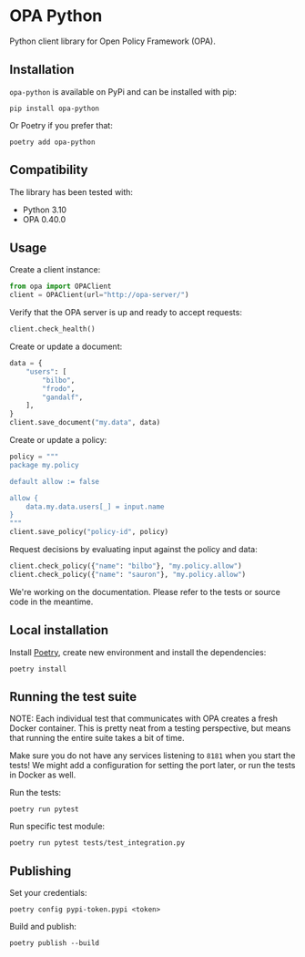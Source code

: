 # OPA Python

Python client library for Open Policy Framework (OPA).

## Installation

`opa-python` is available on PyPi and can be installed with pip:

    pip install opa-python
    
Or Poetry if you prefer that:

    poetry add opa-python
    
## Compatibility

The library has been tested with:

- Python 3.10
- OPA 0.40.0
    
## Usage

Create a client instance:

```python
from opa import OPAClient
client = OPAClient(url="http://opa-server/")
```

Verify that the OPA server is up and ready to accept requests:

```python
client.check_health()
```
    
Create or update a document:

```python
data = {
    "users": [
        "bilbo",
        "frodo",
        "gandalf",
    ],
}
client.save_document("my.data", data)
```
    
Create or update a policy:

```python
policy = """
package my.policy

default allow := false

allow {
    data.my.data.users[_] = input.name
}
"""
client.save_policy("policy-id", policy)
```
    
Request decisions by evaluating input against the policy and data:

```python
client.check_policy({"name": "bilbo"}, "my.policy.allow")
client.check_policy({"name": "sauron"}, "my.policy.allow")
```

We're working on the documentation. Please refer to the tests or source code
in the meantime.
    
## Local installation

Install [Poetry](https://python-poetry.org/), create new environment and
install the dependencies:

    poetry install
    
## Running the test suite

NOTE: Each individual test that communicates with OPA creates a fresh Docker
container. This is pretty neat from a testing perspective, but means that
running the entire suite takes a bit of time.

Make sure you do not have any services listening to `8181` when you start the
tests! We might add a configuration for setting the port later, or run the
tests in Docker as well.

Run the tests:

    poetry run pytest
    
Run specific test module:

    poetry run pytest tests/test_integration.py
    
## Publishing

Set your credentials:

    poetry config pypi-token.pypi <token>

Build and publish:

    poetry publish --build
